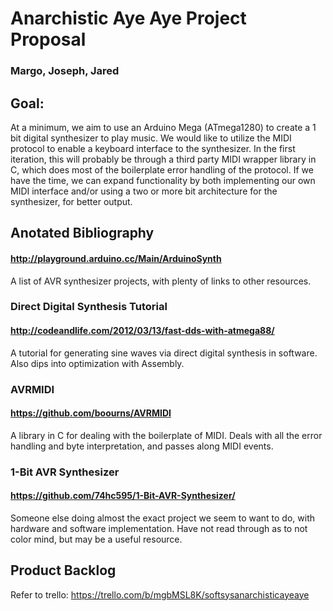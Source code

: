 # Anarchistic Aye Aye Project Proposal
### Margo, Joseph, Jared

## Goal:
At a minimum, we aim to use an Arduino Mega (ATmega1280) to create a 1 bit digital synthesizer to play music.
 We would like to utilize the MIDI protocol to enable a keyboard interface to the synthesizer.
 In the first iteration, this will probably be through a third party MIDI wrapper library in C, which does most of the boilerplate error handling of the protocol.
 If we have the time, we can expand functionality by both implementing our own MIDI interface and/or using a two or more bit architecture for the synthesizer, for better output.

## Anotated Bibliography

#### http://playground.arduino.cc/Main/ArduinoSynth

A list of AVR synthesizer projects, with plenty of links to other resources.

### Direct Digital Synthesis Tutorial
#### http://codeandlife.com/2012/03/13/fast-dds-with-atmega88/

A tutorial for generating sine waves via direct digital synthesis in software. Also dips into optimization with Assembly.

### AVRMIDI
#### https://github.com/boourns/AVRMIDI

A library in C for dealing with the boilerplate of MIDI. Deals with all the error handling and byte interpretation, and passes along MIDI events.

### 1-Bit AVR Synthesizer
#### https://github.com/74hc595/1-Bit-AVR-Synthesizer/

Someone else doing almost the exact project we seem to want to do, with hardware and software implementation. Have not read through as to not color mind, but may be a useful resource.

## Product Backlog

Refer to trello:
https://trello.com/b/mgbMSL8K/softsysanarchisticayeaye



